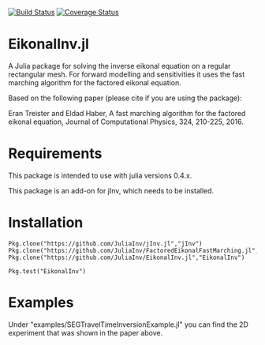 [![Build Status](https://travis-ci.org/JuliaInv/EikonalInv.jl.png?branch=master)](https://travis-ci.org/JuliaInv/EikonalInv.jl) [![Coverage Status](https://coveralls.io/repos/github/JuliaInv/EikonalInv.jl/badge.png?branch=master)](https://coveralls.io/github/JuliaInv/EikonalInv.jl?branch=master)

# EikonalInv.jl
A Julia package for solving the inverse eikonal equation on a regular rectangular mesh.
For forward modelling and sensitivities it uses the fast marching algorithm for the factored eikonal equation.

Based on the following paper (please cite if you are using the package):

Eran Treister and Eldad Haber, A fast marching algorithm for the factored eikonal equation, Journal of Computational Physics, 324, 210-225, 2016.

# Requirements

This package is intended to use with julia versions 0.4.x.

This package is an add-on for jInv, which needs to be installed.

# Installation

```
Pkg.clone("https://github.com/JuliaInv/jInv.jl","jInv")
Pkg.clone("https://github.com/JuliaInv/FactoredEikonalFastMarching.jl","FactoredEikonalFastMarching")
Pkg.clone("https://github.com/JuliaInv/EikonalInv.jl","EikonalInv")

Pkg.test("EikonalInv")
```

# Examples

Under "examples/SEGTravelTimeInversionExample.jl" you can find the 2D experiment that was shown in the paper above. 
